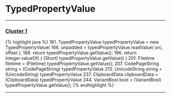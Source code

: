 # TypedPropertyValue

***

### [Cluster 1](./1)
{% highlight java %}
161. TypedPropertyValue typedPropertyValue = new TypedPropertyValue(
166.     unpadded = typedPropertyValue.readValue( src, offset );
188.     return typedPropertyValue.getValue();
196.     return Integer.valueOf( ( (Short) typedPropertyValue.getValue() )
201.     Filetime filetime = (Filetime) typedPropertyValue.getValue();
207.     CodePageString string = (CodePageString) typedPropertyValue
213.     UnicodeString string = (UnicodeString) typedPropertyValue
237.     ClipboardData clipboardData = (ClipboardData) typedPropertyValue
244.     VariantBool bool = (VariantBool) typedPropertyValue.getValue();
{% endhighlight %}

***

